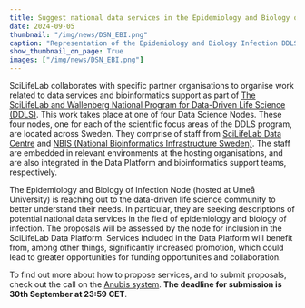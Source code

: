 ```yaml
---
title: Suggest national data services in the Epidemiology and Biology of Infection research area
date: 2024-09-05
thumbnail: "/img/news/DSN_EBI.png"
caption: "Representation of the Epidemiology and Biology Infection DDLS area."
show_thumbnail_on_page: True
images: ["/img/news/DSN_EBI.png"]
---
```


SciLifeLab collaborates with specific partner organisations to organise work related to data services and bioinformatics support as part of [The SciLifeLab and Wallenberg National Program for Data-Driven Life Science (DDLS)](https://www.scilifelab.se/data-driven/). This work takes place at one of four Data Science Nodes. These four nodes, one for each of the scientific focus areas of the DDLS program, are located across Sweden. They comprise of staff from [SciLifeLab Data Centre](https://www.scilifelab.se/data/) and [NBIS (National Bioinformatics Infrastructure Sweden)](https://nbis.se/). The staff are embedded in relevant environments at the hosting organisations, and are also integrated in the Data Platform and bioinformatics support teams, respectively.

The Epidemiology and Biology of Infection Node (hosted at Umeå University) is reaching out to the data-driven life science community to better understand their needs. In particular, they are seeking descriptions of potential national data services in the field of epidemiology and biology of infection. The proposals will be assessed by the node for inclusion in the SciLifeLab Data Platform. Services included in the Data Platform will benefit from, among other things, significantly increased promotion, which could lead to greater opportunities for funding opportunities and collaboration.

To find out more about how to propose services, and to submit proposals, check out the call on the [Anubis system](https://anubis.scilifelab.se/call/EBI2024). **The deadline for submission is 30th September at 23:59 CET**.
